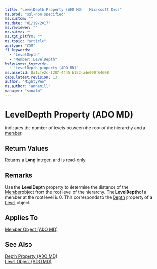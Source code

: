 ```yaml
---
title: "LevelDepth Property (ADO MD) | Microsoft Docs"
ms.prod: "sql-non-specified"
ms.custom: ""
ms.date: "01/19/2017"
ms.reviewer: ""
ms.suite: ""
ms.tgt_pltfrm: ""
ms.topic: "article"
apitype: "COM"
f1_keywords: 
  - "LevelDepth"
  - "Member::LevelDepth"
helpviewer_keywords: 
  - "LevelDepth property [ADO MD]"
ms.assetid: 8a1cfe2c-f207-4445-b152-ade090f64608
caps.latest.revision: 13
author: "MightyPen"
ms.author: "annemill"
manager: "sonalm"
---
```

# LevelDepth Property (ADO MD)
Indicates the number of levels between the root of the hierarchy and a [member](../../../ado/reference/ado-md-api/member-object-ado-md.md).  
  
## Return Values  
 Returns a **Long** integer, and is read-only.  
  
## Remarks  
 Use the **LevelDepth** property to determine the distance of the [Member](../../../ado/reference/ado-md-api/member-object-ado-md.md)object from the root level of the hierarchy. The **LevelDepth**of a member at the root level is 0. This corresponds to the [Depth](../../../ado/reference/ado-md-api/depth-property-ado-md.md) property of a [Level](../../../ado/reference/ado-md-api/level-object-ado-md.md) object.  
  
## Applies To  
 [Member Object (ADO MD)](../../../ado/reference/ado-md-api/member-object-ado-md.md)  
  
## See Also  
 [Depth Property (ADO MD)](../../../ado/reference/ado-md-api/depth-property-ado-md.md)   
 [Level Object (ADO MD)](../../../ado/reference/ado-md-api/level-object-ado-md.md)